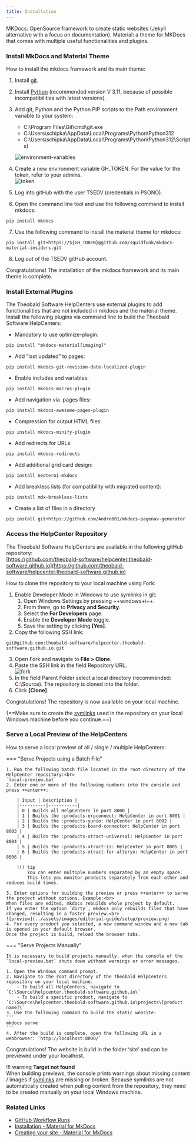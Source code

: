 ```yaml
---
title: Installation
---
```


MKDocs: OpenSource framework to create static websites (Jekyll alternative with a focus on documentation).
Material: a theme for MKDocs that comes with multiple useful functionalities and plugins.


### Install MkDocs and Material Theme

How to install the mkdocs framework and its main theme:

1. Install [git](https://git-scm.com/download/win).
2. Install [Python](https://www.python.org/downloads/) (recommended version V 3.11, because of possible incompatibilities with latest versions).
3. Add git, Python and the Python PIP scripts to the Path environment variable to your system: 
	- C:\Program Files\Git\cmd\git.exe
	- C:\Users\schipka\AppData\Local\Programs\Python\Python312 
	- C:\Users\schipka\AppData\Local\Programs\Python\Python312\Scripts)

	![environment-variables](../assets/images/editorial-guide/setup/environment-variables.png)
4. Create a new environment variable GH_TOKEN. For the value for the token, refer to your admins.<br>
![token](../assets/images/editorial-guide/setup/token.png)
5. Log into gitHub with the user TSEDV (credentials in PSONO).
6. Open the command line tool and use the following command to install mkdocs: 
```
pip install mkdocs
```
7. Use the following command to install the material theme for mkdocs: 
```
pip install git+https://${GH_TOKEN}@github.com/squidfunk/mkdocs-material-insiders.git
```
8. Log out of the TSEDV gitHub account.

Congratulations! The installation of the mkdocs framework and its main theme is complete.


### Install External Plugins

The Theobald Software HelpCenters use external plugins to add functionalities that are not included in mkdocs and the material theme. 
Install the following plugins via command line to build the Theobald Software HelpCenters:

- Mandatory to use optimize-plugin:
```
pip install "mkdocs-material[imaging]"
```
- Add “last updated” to pages:
```
pip install mkdocs-git-revision-date-localized-plugin
```
- Enable includes and variables:
```
pip install mkdocs-macros-plugin 
```
- Add navigation via .pages files:
```
pip install mkdocs-awesome-pages-plugin 
```
- Compression for output HTML files:
```
pip install mkdocs-minify-plugin
```
- Add redirects for URLs:
```
pip install mkdocs-redirects
```
- Add additional grid card design:
```
pip install neoteroi-mkdocs
```
- Add breakless lists (for compatibility with migrated content):
```
pip install mdx-breakless-lists
```
- Create a list of files in a directory 
```
pip install git+https://github.com/Andre601/mkdocs-pagenav-generator
``` 


### Access the HelpCenter Repository

The Theobald Software HelpCenters are available in the following gitHub repository: <br>
[https://github.com/theobald-software/helpcenter.theobald-software.github.io](https://github.com/theobald-software/helpcenter.theobald-software.github.io)

How to clone the repository to your local machine using Fork:

1. Enable Developer Mode in Windows to use symlinks in git:
	1. Open Windows Settings by pressing ++windows+i++.
	2. From there, go to **Privacy and Security**.
	3. Select the **For Developers** page.
	4. Enable the **Developer Mode** toggle.
	5. Save the setting by clicking **[Yes]**.
2. Copy the following SSH link: 
```
git@github.com:theobald-software/helpcenter.theobald-software.github.io.git
```
3. Open Fork and navigate to **File > Clone**.
4. Paste the SSH link in the field Repository URL.<br>
![fork](../assets/images/editorial-guide/setup/fork.png)
5. In the field Parent Folder select a local directory (recommended: C:\Source). 
The repository is cloned into the folder.
6. Click **[Clone]**.

Congratulations! The repository is now available on your local machine.

{==Make sure to create the [symlinks](symlinks.md) used in the repository on your local Windows machine before you continue.==}

### Serve a Local Preview of the HelpCenters

How to serve a local preview of all / single / multiple HelpCenters:

=== "Serve Projects using a Batch File"
	
	1. Run the following batch file located in the root directory of the HelpCenter repository:<br>
	`local-preview.bat`
	2. Enter one or more of the following numbers into the console and press ++enter++:

		| Input | Description |
		|----------|-----------|
		| 0 | Builds all HelpCenters in port 8000 |
		| 1 | Builds the :products-erpconnect: HelpCenter in port 8001 |
		| 2 | Builds the :products-yunio: HelpCenter in port 8002 |
		| 3 | Builds the :products-board-connector: HelpCenter in port 8003 |
		| 4 | Builds the :products-xtract-universal: HelpCenter in port 8004 |
		| 5 | Builds the :products-xtract-is: HelpCenter in port 8005 |
		| 6 | Builds the :products-xtract-for-alteryx: HelpCenter in port 8006 |

		!!! tip
			You can enter multiple numbers separated by an empty space.
			This lets you monitor products separately from each other and reduces build times.

	3. Enter options for building the preview or press ++enter++ to serve the project without options. Example:<br>
	When files are edited, mkdocs rebuilds whole project by default. 
	If you enter the option `dirty`, mkdocs only rebuilds files that have changed, resulting in a faster preview.<br>
	![preview](../assets/images/editorial-guide/setup/preview.png)
	4. For every product you selected, a new command window and a new tab is opened in your default browser. 
	Once the project is build, reload the browser tabs.

=== "Serve Projects Manually"

	It is necessary to build projects manually, when the console of the `local-preview.bat` shuts down without warnings or error messages.

	1. Open the Windows command prompt.
	2. Navigate to the root directory of the Theobald HelpCenters repository on your local machine.
		- To build all HelpCenters, navigate to `C:\Source\helpcenter.theobald-software.github.io\`
		- To build a specific product, navigate to `C:\Source\helpcenter.theobald-software.github.io\projects\[product name]\`
	3. Use the following command to build the static website:
	```
	mkdocs serve
	```
	4. After the build is complete, open the following URL in a webbrowser: `http://localhost:8000/`

Congratulations! The website is build in the folder ‘site’ and can be previewed under your localhost.

!!! warning
	**Target not found**<br>
	When building previews, the console prints warnings about missing content / images if [symlinks](symlinks.md) are missing or broken.
	Because symlinks are not automatically created when pulling content from the repository, they need to be created manually on your local Windows machine.


### Related Links

- [GitHub Workflow Runs](https://github.com/theobald-software/helpcenter.theobald-software.github.io/actions/workflows/ci.yml)
- [Installation - Material for MkDocs](https://squidfunk.github.io/mkdocs-material/getting-started/)
- [Creating your site - Material for MkDocs](https://squidfunk.github.io/mkdocs-material/creating-your-site/)

